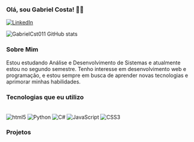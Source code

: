 ### Olá, sou Gabriel Costa! 👋🏻

[![LinkedIn](https://img.shields.io/badge/LinkedIn-0077B5?style=for-the-badge&logo=linkedin&logoColor=white)](https://www.linkedin.com/in/gabriel-costa-1309801b6/)

![GabrielCst011 GitHub stats](https://github-readme-stats.vercel.app/api?username=GabrielCst011&show_icons=true&theme=dark)

### Sobre Mim

Estou estudando Análise e Desenvolvimento de Sistemas e atualmente estou no segundo semestre. Tenho interesse em desenvolvimento web e programação, e estou sempre em busca de aprender novas tecnologias e aprimorar minhas habilidades.

<!-- [![Top Langs](https://github-readme-stats.vercel.app/api/top-langs/?username=GabrielCst011&layout=donut-vertical)](https://github.com/GabrielCst011/github-readme-stats) -->

### Tecnologias que eu utilizo

<div style="display: inline_block"><br/>
    <img align="center" alt="html5" src="https://img.shields.io/badge/HTML5-E34F26?style=for-the-badge&logo=html5&logoColor=white" />
    <img align="center" alt="Python" src="https://img.shields.io/badge/Python-14354C?style=for-the-badge&logo=python&logoColor=white" />
    <img align="center" alt="C#" src="https://img.shields.io/badge/C%23-239120?style=for-the-badge&logo=c-sharp&logoColor=white" />
    <img align="center" alt="JavaScript" src="https://img.shields.io/badge/JavaScript-F7DF1C?style=for-the-badge&logo=javascript&logoColor=black" />
    <img align="center" alt="CSS3" src="https://img.shields.io/badge/CSS3-1572B6?style=for-the-badge&logo=css3&logoColor=white" />
</div>

### Projetos

<!-- - [Projeto 1](link-do-repositorio) - Descrição breve do projeto. -->
<!-- - [Projeto 2](link-do-repositorio) - Descrição breve do projeto. -->

<!--
### Contato

- E-mail: [bbbgabriel35@outlook.com](mailto:bbbgabriel35@outlook.com)
-->
